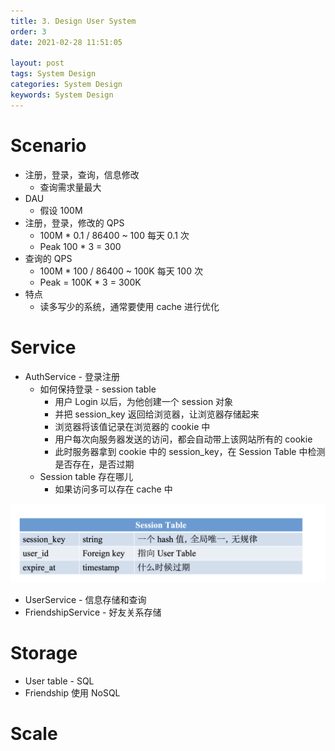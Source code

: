 ```yaml
---
title: 3. Design User System
order: 3
date: 2021-02-28 11:51:05

layout: post
tags: System Design
categories: System Design
keywords: System Design
---
```


# Scenario

- 注册，登录，查询，信息修改
  - 查询需求量最大
- DAU
  - 假设 100M
- 注册，登录，修改的 QPS
  - 100M \* 0.1 / 86400 ~ 100 每天 0.1 次
  - Peak 100 \* 3 = 300
- 查询的 QPS
  - 100M \* 100 / 86400 ~ 100K 每天 100 次
  - Peak = 100K \* 3 = 300K
- 特点
  - 读多写少的系统，通常要使用 cache 进行优化

# Service

- AuthService - 登录注册
  - 如何保持登录 - session table
    - 用户 Login 以后，为他创建一个 session 对象
    - 并把 session_key 返回给浏览器，让浏览器存储起来
    - 浏览器将该值记录在浏览器的 cookie 中
    - 用户每次向服务器发送的访问，都会自动带上该网站所有的 cookie
    - 此时服务器拿到 cookie 中的 session_key，在 Session Table 中检测是否存在，是否过期
  - Session table 存在哪儿
    - 如果访问多可以存在 cache 中

![service](./assets/cookie.png)

- UserService - 信息存储和查询
- FriendshipService - 好友关系存储

# Storage

- User table - SQL
- Friendship 使用 NoSQL

# Scale
